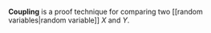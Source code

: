 **Coupling** is a proof technique for comparing two [[random variables|random variable]] $X$ and $Y$.